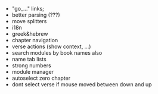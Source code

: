 - "go_..." links;
- better parsing (???)
- move splitters
- i18n
- greek&hebrew
- chapter navigation
- verse actions (show context, ...)
- search modules by book names also
- name tab lists
- strong numbers
- module manager
- autoselect zero chapter
- dont select verse if mouse moved between down and up
